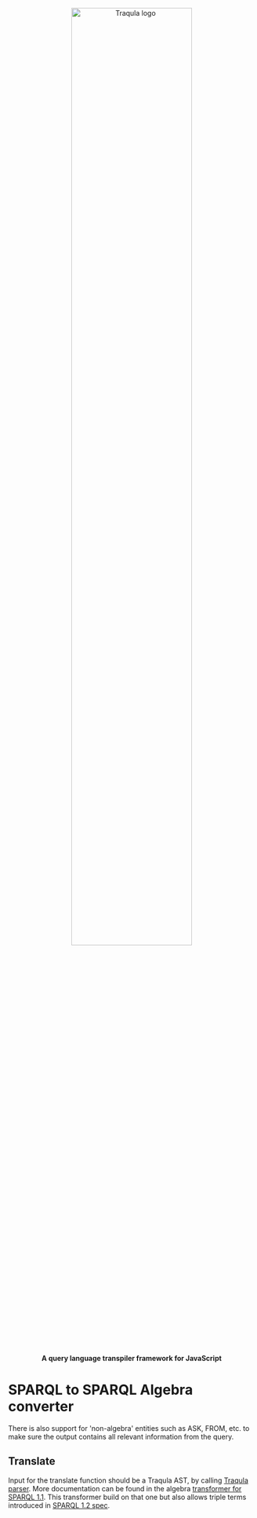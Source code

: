<p align="center">
    <img alt="Traqula logo" width="70%" style="border-radius: 20px" src="/assets/white-on-red/logo-white-on-red-lettered-social.png">
</p>

<p align="center">
  <strong>A query language transpiler framework for JavaScript</strong>
</p>

# SPARQL to SPARQL Algebra converter

There is also support for 'non-algebra' entities such as ASK, FROM, etc.
to make sure the output contains all relevant information from the query.

## Translate

Input for the translate function should be a Traqula AST, by calling [Traqula parser](../parser-sparql-1-2).
More documentation can be found in the algebra [transformer for SPARQL 1.1](../algebra-sparql-1-1).
This transformer build on that one but also allows triple terms introduced in [SPARQL 1.2 spec](https://www.w3.org/TR/sparql12-query/).
